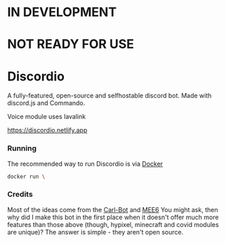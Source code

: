 # IN DEVELOPMENT

# NOT READY FOR USE

# Discordio

A fully-featured, open-source and selfhostable discord bot.
Made with discord.js and Commando.

Voice module uses lavalink

https://discordio.netlify.app

### Running

The recommended way to run Discordio is via [Docker](https://docker.com)

```bash
docker run \
```

### Credits

Most of the ideas come from the [Carl-Bot](https://carl.gg) and [MEE6](https://meey.xyz)
You might ask, then why did I make this bot in the first place when it doesn't offer much more features than those above (though, hypixel, minecraft and covid modules are unique)? The answer is simple - they aren't open source.
